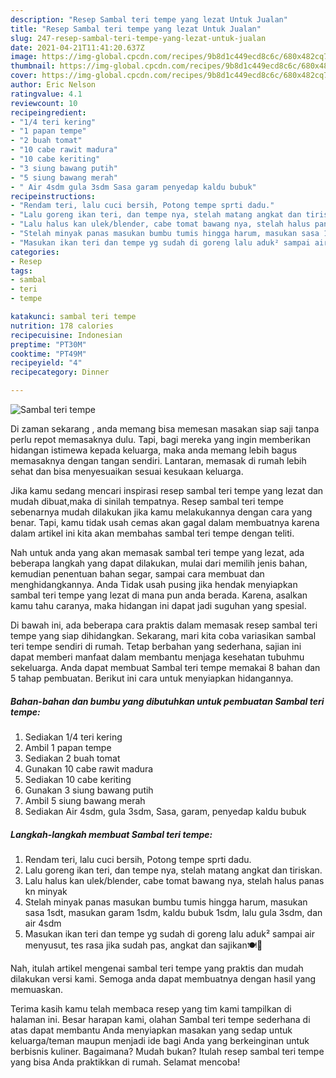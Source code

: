 ```yaml
---
description: "Resep Sambal teri tempe yang lezat Untuk Jualan"
title: "Resep Sambal teri tempe yang lezat Untuk Jualan"
slug: 247-resep-sambal-teri-tempe-yang-lezat-untuk-jualan
date: 2021-04-21T11:41:20.637Z
image: https://img-global.cpcdn.com/recipes/9b8d1c449ecd8c6c/680x482cq70/sambal-teri-tempe-foto-resep-utama.jpg
thumbnail: https://img-global.cpcdn.com/recipes/9b8d1c449ecd8c6c/680x482cq70/sambal-teri-tempe-foto-resep-utama.jpg
cover: https://img-global.cpcdn.com/recipes/9b8d1c449ecd8c6c/680x482cq70/sambal-teri-tempe-foto-resep-utama.jpg
author: Eric Nelson
ratingvalue: 4.1
reviewcount: 10
recipeingredient:
- "1/4 teri kering"
- "1 papan tempe"
- "2 buah tomat"
- "10 cabe rawit madura"
- "10 cabe keriting"
- "3 siung bawang putih"
- "5 siung bawang merah"
- " Air 4sdm gula 3sdm Sasa garam penyedap kaldu bubuk"
recipeinstructions:
- "Rendam teri, lalu cuci bersih, Potong tempe sprti dadu."
- "Lalu goreng ikan teri, dan tempe nya, stelah matang angkat dan tiriskan."
- "Lalu halus kan ulek/blender, cabe tomat bawang nya, stelah halus panas kn minyak"
- "Stelah minyak panas masukan bumbu tumis hingga harum, masukan sasa 1sdt, masukan garam 1sdm, kaldu bubuk 1sdm, lalu gula 3sdm, dan air 4sdm"
- "Masukan ikan teri dan tempe yg sudah di goreng lalu aduk² sampai air menyusut, tes rasa jika sudah pas, angkat dan sajikan🍽️🤗"
categories:
- Resep
tags:
- sambal
- teri
- tempe

katakunci: sambal teri tempe 
nutrition: 178 calories
recipecuisine: Indonesian
preptime: "PT30M"
cooktime: "PT49M"
recipeyield: "4"
recipecategory: Dinner

---
```



![Sambal teri tempe](https://img-global.cpcdn.com/recipes/9b8d1c449ecd8c6c/680x482cq70/sambal-teri-tempe-foto-resep-utama.jpg)

Di zaman  sekarang , anda memang bisa memesan masakan siap saji tanpa perlu repot memasaknya dulu. Tapi, bagi mereka yang ingin memberikan hidangan istimewa kepada keluarga, maka anda memang lebih bagus memasaknya dengan tangan sendiri. Lantaran, memasak di rumah lebih sehat dan bisa menyesuaikan sesuai kesukaan keluarga.

Jika kamu sedang mencari inspirasi resep sambal teri tempe yang lezat dan mudah dibuat,maka di sinilah tempatnya. Resep sambal teri tempe  sebenarnya mudah dilakukan jika kamu melakukannya dengan cara yang benar. Tapi, kamu tidak usah cemas akan gagal dalam membuatnya 
karena dalam artikel ini kita akan membahas sambal teri tempe dengan teliti.  



Nah untuk anda yang akan memasak sambal teri tempe yang lezat, ada beberapa langkah yang dapat dilakukan, mulai dari memilih jenis bahan, kemudian penentuan bahan segar, sampai cara membuat dan menghidangkannya. Anda Tidak usah pusing jika hendak menyiapkan sambal teri tempe yang lezat di mana pun anda berada. Karena, asalkan kamu  tahu caranya, maka hidangan ini dapat jadi suguhan yang spesial.

Di bawah ini, ada beberapa cara praktis  dalam memasak resep sambal teri tempe yang siap dihidangkan. Sekarang, mari kita coba variasikan sambal teri tempe sendiri di rumah. Tetap berbahan yang sederhana, sajian ini dapat memberi manfaat dalam membantu menjaga kesehatan tubuhmu sekeluarga. Anda dapat membuat Sambal teri tempe memakai 8 bahan dan 5 tahap pembuatan. Berikut ini cara untuk menyiapkan hidangannya.

<!--inarticleads1-->

##### Bahan-bahan dan bumbu yang dibutuhkan untuk pembuatan Sambal teri tempe:

1. Sediakan 1/4 teri kering
1. Ambil 1 papan tempe
1. Sediakan 2 buah tomat
1. Gunakan 10 cabe rawit madura
1. Sediakan 10 cabe keriting
1. Gunakan 3 siung bawang putih
1. Ambil 5 siung bawang merah
1. Sediakan  Air 4sdm, gula 3sdm, Sasa, garam, penyedap kaldu bubuk




<!--inarticleads2-->

##### Langkah-langkah membuat Sambal teri tempe:

1. Rendam teri, lalu cuci bersih, Potong tempe sprti dadu.
1. Lalu goreng ikan teri, dan tempe nya, stelah matang angkat dan tiriskan.
1. Lalu halus kan ulek/blender, cabe tomat bawang nya, stelah halus panas kn minyak
1. Stelah minyak panas masukan bumbu tumis hingga harum, masukan sasa 1sdt, masukan garam 1sdm, kaldu bubuk 1sdm, lalu gula 3sdm, dan air 4sdm
1. Masukan ikan teri dan tempe yg sudah di goreng lalu aduk² sampai air menyusut, tes rasa jika sudah pas, angkat dan sajikan🍽️🤗




Nah, itulah artikel mengenai  sambal teri tempe  yang praktis dan mudah dilakukan versi kami. Semoga anda dapat membuatnya dengan hasil yang memuaskan. 

Terima kasih kamu telah membaca resep yang tim kami tampilkan di halaman ini. Besar harapan kami, olahan  Sambal teri tempe sederhana di atas dapat membantu Anda menyiapkan masakan yang sedap untuk keluarga/teman maupun menjadi ide bagi Anda yang berkeinginan untuk berbisnis kuliner. Bagaimana? Mudah bukan? Itulah resep sambal teri tempe yang bisa Anda praktikkan di rumah. Selamat mencoba!

